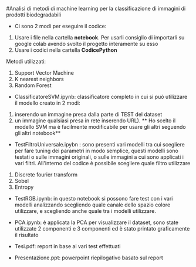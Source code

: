 #Analisi di metodi di machine learning per la classificazione di immagini di prodotti biodegradabili
- Ci sono 2 modi per eseguire il codice:
1. Usare i file nella cartella **notebook**. Per usarli consiglio di importarli su google colab avendo svolto il progetto interamente su esso
2. Usare i codici nella cartella **CodicePython**

Metodi utilizzati:

1. Support Vector Machine
2. K nearest neighbors
3. Random Forest

- ClassificatoreSVM.ipynb: classificatore completo in cui si può utilizzare il modello creato in 2 modi:
1. inserendo un immagine presa dalla parte di TEST del dataset
2. un immagine qualsiasi presa in rete inserendo URL).
** Ho scelto il modello SVM ma è facilmente modificabile per usare gli altri seguendo gli altri notebook**

- TestFiltroUniversale.ipybn : sono presenti vari modelli tra cui scegliere per fare tuning dei parametri in modo semplice, questi modelli sono testati o sulle immagini originali, o sulle immagini a cui sono applicati i vari filtri. All'interno del codice è possibile scegliere quale filtro utilizzare
1. Discrete fourier transform
2. Sobel
3. Entropy

- TestRGB.ipynb: in questo notebook si possono fare test con i vari modelli analizzando scegliendo quale canale dello spazio colore utilizzare, e scegliendo anche quale tra i modelli utilizzare.

- PCA.ipynb: è applicata la PCA per visualizzare il dataset, sono state utilizzate 2 componenti e 3 componenti ed è stato printato graficamente il risultato
 

- Tesi.pdf: report in base ai vari test effettuati

- Presentazione.ppt: powerpoint riepilogativo basato sul report
